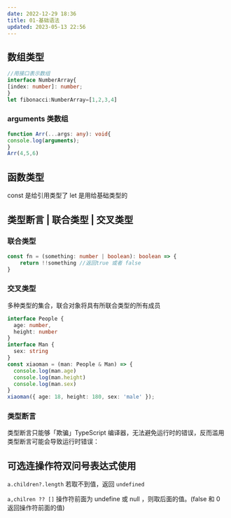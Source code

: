 ```yaml
---
date: 2022-12-29 18:36
title: 01-基础语法
updated: 2023-05-13 22:56
---
```


## 数组类型

```typescript
//用接口表示数组
interface NumberArray{
[index: number]: number;
}
let fibonacci:NumberArray=[1,2,3,4]
```
### arguments 类数组
```typescript
function Arr(...args: any): void{
console.log(arguments);
}
Arr(4,5,6)
```

## 函数类型
const 是给引用类型了  let 是用给基础类型的

## 类型断言 | 联合类型 | 交叉类型

### 联合类型

```typescript
const fn = (something: number | boolean): boolean => {
    return !!something //返回true 或者 false
}
```

### 交叉类型

多种类型的集合，联合对象将具有所联合类型的所有成员
```typescript
interface People {
  age: number,
  height: number
}
interface Man {
  sex: string
}
const xiaoman = (man: People & Man) => {
  console.log(man.age)
  console.log(man.height)
  console.log(man.sex)
}
xiaoman({ age: 18, height: 180, sex: 'male' });
```

### 类型断言

类型断言只能够「欺骗」TypeScript 编译器，无法避免运行时的错误，反而滥用类型断言可能会导致运行时错误：


## 可选连操作符双问号表达式使用

`a.children?.length` 若取不到值，返回 `undefined`

`a,chilren ?? []` 操作符前面为 undefine 或 null ，则取后面的值。(false 和 0 返回操作符前面的值)